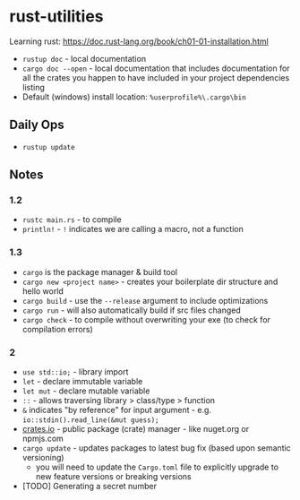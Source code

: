 # rust-utilities

Learning rust: https://doc.rust-lang.org/book/ch01-01-installation.html  
- `rustup doc` - local documentation
- `cargo doc --open` - local documentation that includes documentation for all the crates you happen to have included in your project dependencies listing
- Default (windows) install location: `%userprofile%\.cargo\bin`

## Daily Ops

- `rustup update`

## Notes

### 1.2

- `rustc main.rs` - to compile
- `println!` - `!` indicates we are calling a macro, not a function

### 1.3

- `cargo` is the package manager & build tool
- `cargo new <project name>` - creates your boilerplate dir structure and hello world
- `cargo build` - use the `--release` argument to include optimizations
- `cargo run` - will also automatically build if src files changed
- `cargo check` - to compile without overwriting your exe (to check for compilation errors)

### 2

- `use std::io;` - library import
- `let` - declare immutable variable
- `let mut` - declare mutable variable
- `::` - allows traversing library > class/type > function
- `&` indicates "by reference" for input argument - e.g. `io::stdin().read_line(&mut guess);`
- [crates.io](https://crates.io/) - public package (crate) manager - like nuget.org or npmjs.com
- `cargo update` - updates packages to latest bug fix (based upon semantic versioning)
  - you will need to update the `Cargo.toml` file to explicitly upgrade to new feature versions or breaking versions
- [TODO] Generating a secret number